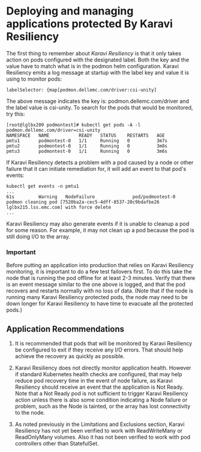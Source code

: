 <!--
Copyright (c) 2021 Dell Inc., or its subsidiaries. All Rights Reserved.

Licensed under the Apache License, Version 2.0 (the "License");
you may not use this file except in compliance with the License.
You may obtain a copy of the License at

    http://www.apache.org/licenses/LICENSE-2.0
-->

# Deploying and managing applications protected By Karavi Resiliency

 The first thing to remember about _Karavi Resiliency_ is that it only takes action on pods configured with the designated label. Both the key and the value have to match what is in the podmon helm configuration. Karavi Resiliency emits a log message at startup with the label key and value it is using to monitor pods:

 ```
 labelSelector: {map[podmon.dellemc.com/driver:csi-unity]
 ```
 The above message indicates the key is: podmon.dellemc.com/driver and the label value is csi-unity. To search for the pods that would be monitored, try this:
 ```
[root@lglbx209 podmontest]# kubectl get pods -A -l podmon.dellemc.com/driver=csi-unity
NAMESPACE   NAME           READY   STATUS    RESTARTS   AGE
pmtu1       podmontest-0   1/1     Running   0          3m7s
pmtu2       podmontest-0   1/1     Running   0          3m8s
pmtu3       podmontest-0   1/1     Running   0          3m6s
 ```

 If Karavi Resiliency detects a problem with a pod caused by a node or other failure that it can initiate remediation for, it will add an event to that pod's events:
 ```
 kubectl get events -n pmtu1
 ...
 61s         Warning   NodeFailure              pod/podmontest-0              podmon cleaning pod [7520ba2a-cec5-4dff-8537-20c9bdafbe26 lglbx215.lss.emc.com] with force delete
...
 ```

 Karavi Resiliency may also generate events if it is unable to cleanup a pod for some reason. For example, it may not clean up a pod because the pod is still doing I/O to the array.

 ### Important
 Before putting an application into production that relies on Karavi Resiliency monitoring, it is important to do a few test failovers first. To do this take the node that is running the pod offline for at least 2-3 minutes. Verify that there is an event message similar to the one above is logged, and that the pod recovers and restarts normally with no loss of data. (Note that if the node is running many Karavi Resiliency protected pods, the node may need to be down longer for Karavi Resiliency to have time to evacuate all the protected pods.)

 ## Application Recommendations

 1. It is recommended that pods that will be monitored by Karavi Resiliency be configured to exit if they receive any I/O errors. That should help achieve the recovery as quickly as possible.

 2. Karavi Resiliency does not directly monitor application health. However if standard Kubernetes health checks are configured, that may help reduce pod recovery time in the event of node failure, as Karavi Resiliency should receive an event that the application is Not Ready. Note that a Not Ready pod is not sufficient to trigger Karavi Resiliency action unless there is also some condition indicating a Node failure or problem, such as the Node is tainted, or the array has lost connectivity to the node.

 3. As noted previously in the Limitations and Exclusions section, Karavi Resiliency has not yet been verified to work with ReadWriteMany or ReadOnlyMany volumes. Also it has not been verified to work with pod controllers other than StatefulSet.
